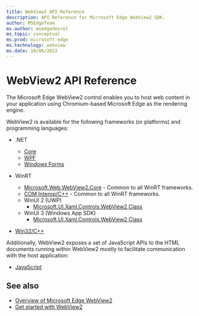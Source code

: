 ```yaml
---
title: WebView2 API Reference
description: API Reference for Microsoft Edge WebView2 SDK.
author: MSEdgeTeam
ms.author: msedgedevrel
ms.topic: conceptual
ms.prod: microsoft-edge
ms.technology: webview
ms.date: 10/06/2022
---
```

# WebView2 API Reference

The Microsoft Edge WebView2 control enables you to host web content in your application using Chromium-based Microsoft Edge as the rendering engine.

WebView2 is available for the following frameworks (or platforms) and programming languages:

*  .NET
   * [Core](/dotnet/api/microsoft.web.webview2.core)
   * [WPF](/dotnet/api/microsoft.web.webview2.wpf)
   * [Windows Forms](/dotnet/api/microsoft.web.webview2.winforms)

*  WinRT
   * [Microsoft.Web.WebView2.Core](/microsoft-edge/webview2/reference/winrt/microsoft_web_webview2_core/index) - Common to all WinRT frameworks.
   * [COM Interop/C++](/microsoft-edge/webview2/reference/winrt/interop/index) - Common to all WinRT frameworks.
   *  WinUI 2 (UWP)
      * [Microsoft.UI.Xaml.Controls.WebView2 Class](/windows/winui/api/microsoft.ui.xaml.controls.webview2)
   *  WinUI 3 (Windows App SDK)
      * [Microsoft.UI.Xaml.Controls.WebView2 Class](/windows/windows-app-sdk/api/winrt/microsoft.ui.xaml.controls.webview2)

* [Win32/C++](/microsoft-edge/webview2/reference/win32/index)

Additionally, WebView2 exposes a set of JavaScript APIs to the HTML documents running within WebView2 mostly to facilitate communication with the host application:

* [JavaScript](/microsoft-edge/webview2/reference/javascript/index)

<!-- ====================================================================== -->
## See also

* [Overview of Microsoft Edge WebView2](index.md)
* [Get started with WebView2](get-started/get-started.md)
